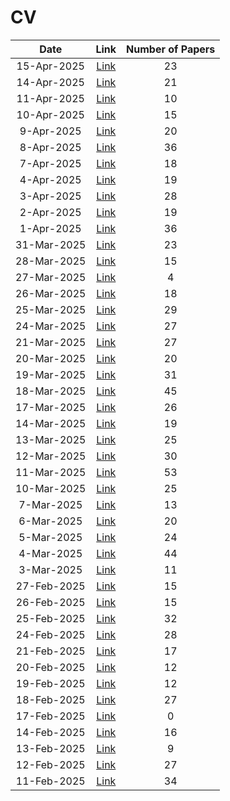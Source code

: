 # CV

| Date | Link | Number of Papers |
|:----:|:----:|:----------------:|
| 15-Apr-2025 | [Link](https://github.com/KJaebye/EmbodiedAI-Robotics-arXiv-Daily-Reporter/blob/main/15-Apr-2025/topic/CV_related_papers.md) | 23 |
| 14-Apr-2025 | [Link](https://github.com/KJaebye/EmbodiedAI-Robotics-arXiv-Daily-Reporter/blob/main/14-Apr-2025/topic/CV_related_papers.md) | 21 |
| 11-Apr-2025 | [Link](https://github.com/KJaebye/EmbodiedAI-Robotics-arXiv-Daily-Reporter/blob/main/11-Apr-2025/topic/CV_related_papers.md) | 10 |
| 10-Apr-2025 | [Link](https://github.com/KJaebye/EmbodiedAI-Robotics-arXiv-Daily-Reporter/blob/main/10-Apr-2025/topic/CV_related_papers.md) | 15 |
| 9-Apr-2025 | [Link](https://github.com/KJaebye/EmbodiedAI-Robotics-arXiv-Daily-Reporter/blob/main/9-Apr-2025/topic/CV_related_papers.md) | 20 |
| 8-Apr-2025 | [Link](https://github.com/KJaebye/EmbodiedAI-Robotics-arXiv-Daily-Reporter/blob/main/8-Apr-2025/topic/CV_related_papers.md) | 36 |
| 7-Apr-2025 | [Link](https://github.com/KJaebye/EmbodiedAI-Robotics-arXiv-Daily-Reporter/blob/main/7-Apr-2025/topic/CV_related_papers.md) | 18 |
| 4-Apr-2025 | [Link](https://github.com/KJaebye/EmbodiedAI-Robotics-arXiv-Daily-Reporter/blob/main/4-Apr-2025/topic/CV_related_papers.md) | 19 |
| 3-Apr-2025 | [Link](https://github.com/KJaebye/EmbodiedAI-Robotics-arXiv-Daily-Reporter/blob/main/3-Apr-2025/topic/CV_related_papers.md) | 28 |
| 2-Apr-2025 | [Link](https://github.com/KJaebye/EmbodiedAI-Robotics-arXiv-Daily-Reporter/blob/main/2-Apr-2025/topic/CV_related_papers.md) | 19 |
| 1-Apr-2025 | [Link](https://github.com/KJaebye/EmbodiedAI-Robotics-arXiv-Daily-Reporter/blob/main/1-Apr-2025/topic/CV_related_papers.md) | 36 |
| 31-Mar-2025 | [Link](https://github.com/KJaebye/EmbodiedAI-Robotics-arXiv-Daily-Reporter/blob/main/31-Mar-2025/topic/CV_related_papers.md) | 23 |
| 28-Mar-2025 | [Link](https://github.com/KJaebye/EmbodiedAI-Robotics-arXiv-Daily-Reporter/blob/main/28-Mar-2025/topic/CV_related_papers.md) | 15 |
| 27-Mar-2025 | [Link](https://github.com/KJaebye/EmbodiedAI-Robotics-arXiv-Daily-Reporter/blob/main/27-Mar-2025/topic/CV_related_papers.md) | 4 |
| 26-Mar-2025 | [Link](https://github.com/KJaebye/EmbodiedAI-Robotics-arXiv-Daily-Reporter/blob/main/26-Mar-2025/topic/CV_related_papers.md) | 18 |
| 25-Mar-2025 | [Link](https://github.com/KJaebye/EmbodiedAI-Robotics-arXiv-Daily-Reporter/blob/main/25-Mar-2025/topic/CV_related_papers.md) | 29 |
| 24-Mar-2025 | [Link](https://github.com/KJaebye/EmbodiedAI-Robotics-arXiv-Daily-Reporter/blob/main/24-Mar-2025/topic/CV_related_papers.md) | 27 |
| 21-Mar-2025 | [Link](https://github.com/KJaebye/EmbodiedAI-Robotics-arXiv-Daily-Reporter/blob/main/21-Mar-2025/topic/CV_related_papers.md) | 27 |
| 20-Mar-2025 | [Link](https://github.com/KJaebye/EmbodiedAI-Robotics-arXiv-Daily-Reporter/blob/main/20-Mar-2025/topic/CV_related_papers.md) | 20 |
| 19-Mar-2025 | [Link](https://github.com/KJaebye/EmbodiedAI-Robotics-arXiv-Daily-Reporter/blob/main/19-Mar-2025/topic/CV_related_papers.md) | 31 |
| 18-Mar-2025 | [Link](https://github.com/KJaebye/EmbodiedAI-Robotics-arXiv-Daily-Reporter/blob/main/18-Mar-2025/topic/CV_related_papers.md) | 45 |
| 17-Mar-2025 | [Link](https://github.com/KJaebye/EmbodiedAI-Robotics-arXiv-Daily-Reporter/blob/main/17-Mar-2025/topic/CV_related_papers.md) | 26 |
| 14-Mar-2025 | [Link](https://github.com/KJaebye/EmbodiedAI-Robotics-arXiv-Daily-Reporter/blob/main/14-Mar-2025/topic/CV_related_papers.md) | 19 |
| 13-Mar-2025 | [Link](https://github.com/KJaebye/EmbodiedAI-Robotics-arXiv-Daily-Reporter/blob/main/13-Mar-2025/topic/CV_related_papers.md) | 25 |
| 12-Mar-2025 | [Link](https://github.com/KJaebye/EmbodiedAI-Robotics-arXiv-Daily-Reporter/blob/main/12-Mar-2025/topic/CV_related_papers.md) | 30 |
| 11-Mar-2025 | [Link](https://github.com/KJaebye/EmbodiedAI-Robotics-arXiv-Daily-Reporter/blob/main/11-Mar-2025/topic/CV_related_papers.md) | 53 |
| 10-Mar-2025 | [Link](https://github.com/KJaebye/EmbodiedAI-Robotics-arXiv-Daily-Reporter/blob/main/10-Mar-2025/topic/CV_related_papers.md) | 25 |
| 7-Mar-2025 | [Link](https://github.com/KJaebye/EmbodiedAI-Robotics-arXiv-Daily-Reporter/blob/main/7-Mar-2025/topic/CV_related_papers.md) | 13 |
| 6-Mar-2025 | [Link](https://github.com/KJaebye/EmbodiedAI-Robotics-arXiv-Daily-Reporter/blob/main/6-Mar-2025/topic/CV_related_papers.md) | 20 |
| 5-Mar-2025 | [Link](https://github.com/KJaebye/EmbodiedAI-Robotics-arXiv-Daily-Reporter/blob/main/5-Mar-2025/topic/CV_related_papers.md) | 24 |
| 4-Mar-2025 | [Link](https://github.com/KJaebye/EmbodiedAI-Robotics-arXiv-Daily-Reporter/blob/main/4-Mar-2025/topic/CV_related_papers.md) | 44 |
| 3-Mar-2025 | [Link](https://github.com/KJaebye/EmbodiedAI-Robotics-arXiv-Daily-Reporter/blob/main/3-Mar-2025/topic/CV_related_papers.md) | 11 |
| 27-Feb-2025 | [Link](https://github.com/KJaebye/EmbodiedAI-Robotics-arXiv-Daily-Reporter/blob/main/27-Feb-2025/topic/CV_related_papers.md) | 15 |
| 26-Feb-2025 | [Link](https://github.com/KJaebye/EmbodiedAI-Robotics-arXiv-Daily-Reporter/blob/main/26-Feb-2025/topic/CV_related_papers.md) | 15 |
| 25-Feb-2025 | [Link](https://github.com/KJaebye/EmbodiedAI-Robotics-arXiv-Daily-Reporter/blob/main/25-Feb-2025/topic/CV_related_papers.md) | 32 |
| 24-Feb-2025 | [Link](https://github.com/KJaebye/EmbodiedAI-Robotics-arXiv-Daily-Reporter/blob/main/24-Feb-2025/topic/CV_related_papers.md) | 28 |
| 21-Feb-2025 | [Link](https://github.com/KJaebye/EmbodiedAI-Robotics-arXiv-Daily-Reporter/blob/main/21-Feb-2025/topic/CV_related_papers.md) | 17 |
| 20-Feb-2025 | [Link](https://github.com/KJaebye/EmbodiedAI-Robotics-arXiv-Daily-Reporter/blob/main/20-Feb-2025/topic/CV_related_papers.md) | 12 |
| 19-Feb-2025 | [Link](https://github.com/KJaebye/EmbodiedAI-Robotics-arXiv-Daily-Reporter/blob/main/19-Feb-2025/topic/CV_related_papers.md) | 12 |
| 18-Feb-2025 | [Link](https://github.com/KJaebye/EmbodiedAI-Robotics-arXiv-Daily-Reporter/blob/main/18-Feb-2025/topic/CV_related_papers.md) | 27 |
| 17-Feb-2025 | [Link](https://github.com/KJaebye/EmbodiedAI-Robotics-arXiv-Daily-Reporter/blob/main/17-Feb-2025/topic/CV_related_papers.md) | 0 |
| 14-Feb-2025 | [Link](https://github.com/KJaebye/EmbodiedAI-Robotics-arXiv-Daily-Reporter/blob/main/14-Feb-2025/topic/CV_related_papers.md) | 16 |
| 13-Feb-2025 | [Link](https://github.com/KJaebye/EmbodiedAI-Robotics-arXiv-Daily-Reporter/blob/main/13-Feb-2025/topic/CV_related_papers.md) | 9 |
| 12-Feb-2025 | [Link](https://github.com/KJaebye/EmbodiedAI-Robotics-arXiv-Daily-Reporter/blob/main/12-Feb-2025/topic/CV_related_papers.md) | 27 |
| 11-Feb-2025 | [Link](https://github.com/KJaebye/EmbodiedAI-Robotics-arXiv-Daily-Reporter/blob/main/11-Feb-2025/topic/CV_related_papers.md) | 34 |
